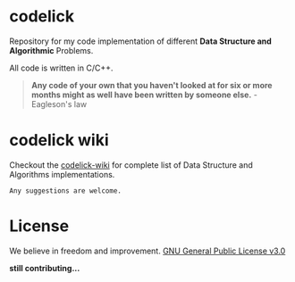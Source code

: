 # codelick
Repository for my code implementation of different **Data Structure and Algorithmic** Problems.

All code is written in C/C++.

> **Any code of your own that you haven't looked at for six or more months might as well have been written by someone else.** - Eagleson's law 

# codelick wiki
Checkout the [codelick-wiki](https://github.com/ayushagg31/codelick/wiki) for complete list of Data Structure and Algorithms implementations.

`Any suggestions are welcome.`


# License
We believe in freedom and improvement. [GNU General Public License v3.0](https://github.com/ayushagg31/codelick/blob/master/LICENSE)



**still contributing...**
